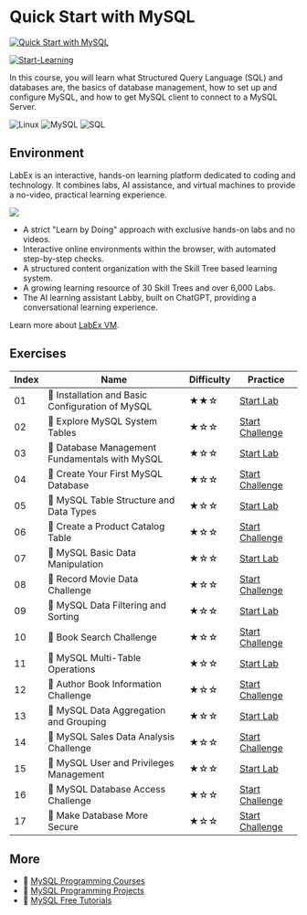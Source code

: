 # Quick Start with MySQL

[![Quick Start with MySQL](https://cover-creator.labex.io/quick-start-with-mysql.png)](https://labex.io/courses/quick-start-with-mysql)

[![Start-Learning](https://img.shields.io/badge/Start-Learning-whitesmoke?style=for-the-badge)](https://labex.io/courses/quick-start-with-mysql)

In this course, you will learn what Structured Query Language (SQL) and databases are, the basics of database management, how to set up and configure MySQL, and how to get MySQL client to connect to a MySQL Server.

![Linux](https://img.shields.io/badge/Linux-whitesmoke?style=for-the-badge&logo=linux)
![MySQL](https://img.shields.io/badge/MySQL-whitesmoke?style=for-the-badge&logo=mysql)
![SQL](https://img.shields.io/badge/SQL-whitesmoke?style=for-the-badge&logo=sql)


## Environment

LabEx is an interactive, hands-on learning platform dedicated to coding and technology. It combines labs, AI assistance, and virtual machines to provide a no-video, practical learning experience.

![](https://tutorial-screenshot.getvm.io/images/vm-1725247253.png)

- A strict "Learn by Doing" approach with exclusive hands-on labs and no videos.
- Interactive online environments within the browser, with automated step-by-step checks.
- A structured content organization with the Skill Tree based learning system.
- A growing learning resource of 30 Skill Trees and over 6,000 Labs.
- The AI learning assistant Labby, built on ChatGPT, providing a conversational learning experience.

Learn more about [LabEx VM](https://support.labex.io/using-labex/virtual-machine).

## Exercises

|   Index | Name                                             | Difficulty   | Practice                                                                                                                      |
|---------|--------------------------------------------------|--------------|-------------------------------------------------------------------------------------------------------------------------------|
|      01 | 📖 Installation and Basic Configuration of MySQL | ★★☆          | <a target='_blank' href='https://labex.io/tutorials/mysql-installation-and-basic-configuration-of-mysql-418415'>Start Lab</a> |
|      02 | 🎯 Explore MySQL System Tables                   | ★☆☆          | <a target='_blank' href='https://labex.io/tutorials/mysql-explore-mysql-system-tables-391702'>Start Challenge</a>             |
|      03 | 📖 Database Management Fundamentals with MySQL   | ★☆☆          | <a target='_blank' href='https://labex.io/tutorials/mysql-database-management-fundamentals-with-mysql-418414'>Start Lab</a>   |
|      04 | 🎯 Create Your First MySQL Database              | ★☆☆          | <a target='_blank' href='https://labex.io/tutorials/mysql-create-your-first-mysql-database-418265'>Start Challenge</a>        |
|      05 | 📖 MySQL Table Structure and Data Types          | ★☆☆          | <a target='_blank' href='https://labex.io/tutorials/mysql-mysql-table-structure-and-data-types-418307'>Start Lab</a>          |
|      06 | 🎯 Create a Product Catalog Table                | ★☆☆          | <a target='_blank' href='https://labex.io/tutorials/mysql-create-a-product-catalog-table-418298'>Start Challenge</a>          |
|      07 | 📖 MySQL Basic Data Manipulation                 | ★☆☆          | <a target='_blank' href='https://labex.io/tutorials/sql-mysql-basic-data-manipulation-418303'>Start Lab</a>                   |
|      08 | 🎯 Record Movie Data Challenge                   | ★☆☆          | <a target='_blank' href='https://labex.io/tutorials/mysql-record-movie-data-challenge-418302'>Start Challenge</a>             |
|      09 | 📖 MySQL Data Filtering and Sorting              | ★☆☆          | <a target='_blank' href='https://labex.io/tutorials/mysql-mysql-data-filtering-and-sorting-418305'>Start Lab</a>              |
|      10 | 🎯 Book Search Challenge                         | ★☆☆          | <a target='_blank' href='https://labex.io/tutorials/mysql-book-search-challenge-418297'>Start Challenge</a>                   |
|      11 | 📖 MySQL Multi-Table Operations                  | ★☆☆          | <a target='_blank' href='https://labex.io/tutorials/mysql-mysql-multi-table-operations-418306'>Start Lab</a>                  |
|      12 | 🎯 Author Book Information Challenge             | ★☆☆          | <a target='_blank' href='https://labex.io/tutorials/mysql-author-book-information-challenge-418296'>Start Challenge</a>       |
|      13 | 📖 MySQL Data Aggregation and Grouping           | ★☆☆          | <a target='_blank' href='https://labex.io/tutorials/mysql-mysql-data-aggregation-and-grouping-418304'>Start Lab</a>           |
|      14 | 🎯 MySQL Sales Data Analysis Challenge           | ★☆☆          | <a target='_blank' href='https://labex.io/tutorials/mysql-mysql-sales-data-analysis-challenge-418301'>Start Challenge</a>     |
|      15 | 📖 MySQL User and Privileges Management          | ★☆☆          | <a target='_blank' href='https://labex.io/tutorials/mysql-mysql-user-and-privileges-management-418308'>Start Lab</a>          |
|      16 | 🎯 MySQL Database Access Challenge               | ★☆☆          | <a target='_blank' href='https://labex.io/tutorials/mysql-mysql-database-access-challenge-418300'>Start Challenge</a>         |
|      17 | 🎯 Make Database More Secure                     | ★☆☆          | <a target='_blank' href='https://labex.io/tutorials/mysql-make-database-more-secure-391535'>Start Challenge</a>               |

## More

- 🔗 [MySQL Programming Courses](https://github.com/labex-labs/awesome-programming-courses)
- 🔗 [MySQL Programming Projects](https://github.com/labex-labs/awesome-programming-projects)
- 🔗 [MySQL Free Tutorials](https://github.com/labex-labs/mysql-free-tutorials)

